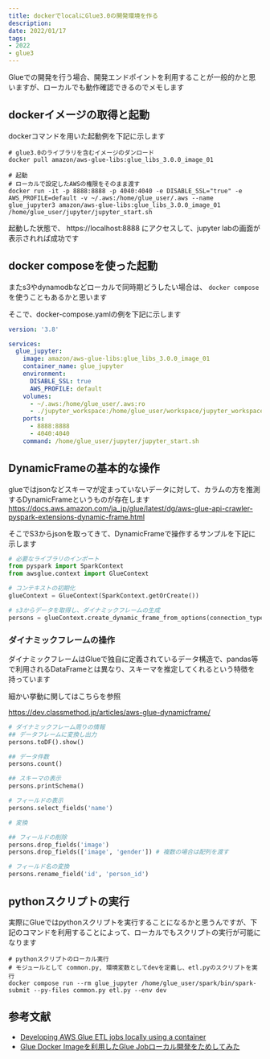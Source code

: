 ```yaml
---
title: dockerでlocalにGlue3.0の開発環境を作る
description:
date: 2022/01/17
tags:
- 2022
- glue3
---
```


Glueでの開発を行う場合、開発エンドポイントを利用することが一般的かと思いますが、ローカルでも動作確認できるのでメモします


## dockerイメージの取得と起動

dockerコマンドを用いた起動例を下記に示します

```shell
# glue3.0のライブラリを含むイメージのダンロード
docker pull amazon/aws-glue-libs:glue_libs_3.0.0_image_01

# 起動
# ローカルで設定したAWSの権限をそのまま渡す
docker run -it -p 8888:8888 -p 4040:4040 -e DISABLE_SSL="true" -e AWS_PROFILE=default -v ~/.aws:/home/glue_user/.aws --name glue_jupyter3 amazon/aws-glue-libs:glue_libs_3.0.0_image_01 /home/glue_user/jupyter/jupyter_start.sh
```

起動した状態で、 https://localhost:8888 にアクセスして、jupyter labの画面が表示されれば成功です

## docker composeを使った起動

またs3やdynamodbなどローカルで同時期どうしたい場合は、 `docker compose` を使うこともあるかと思います

そこで、docker-compose.yamlの例を下記に示します

```yaml
version: '3.8'

services:
  glue_jupyter:
    image: amazon/aws-glue-libs:glue_libs_3.0.0_image_01
    container_name: glue_jupyter
    environment:
      DISABLE_SSL: true
      AWS_PROFILE: default
    volumes:
      - ~/.aws:/home/glue_user/.aws:ro
      - ./jupyter_workspace:/home/glue_user/workspace/jupyter_workspace
    ports:
      - 8888:8888
      - 4040:4040
    command: /home/glue_user/jupyter/jupyter_start.sh
```


## DynamicFrameの基本的な操作

glueではjsonなどスキーマが定まっていないデータに対して、カラムの方を推測するDynamicFrameというものが存在します
https://docs.aws.amazon.com/ja_jp/glue/latest/dg/aws-glue-api-crawler-pyspark-extensions-dynamic-frame.html

そこでS3からjsonを取ってきて、DynamicFrameで操作するサンプルを下記に示します

```python
# 必要なライブラリのインポート
from pyspark import SparkContext
from awsglue.context import GlueContext

# コンテキストの初期化
glueContext = GlueContext(SparkContext.getOrCreate()) 

# s3からデータを取得し、ダイナミックフレームの生成
persons = glueContext.create_dynamic_frame_from_options(connection_type = "s3", connection_options = {"paths": ["s3://awsglue-datasets/examples/us-legislators/all/persons.json"]}, format = "json")
```

### ダイナミックフレームの操作

ダイナミックフレームはGlueで独自に定義されているデータ構造で、pandas等で利用されるDataFrameとは異なり、スキーマを推定してくれるという特徴を持っています

細かい挙動に関してはこちらを参照

https://dev.classmethod.jp/articles/aws-glue-dynamicframe/



```python
# ダイナミックフレーム周りの情報
## データフレームに変換し出力
persons.toDF().show()

## データ件数
persons.count()

## スキーマの表示
persons.printSchema()

# フィールドの表示
persons.select_fields('name')

# 変換

## フィールドの削除
persons.drop_fields('image')
persons.drop_fields(['image', 'gender']) # 複数の場合は配列を渡す

# フィールド名の変換
persons.rename_field('id', 'person_id')
```

## pythonスクリプトの実行

実際にGlueではpythonスクリプトを実行することになるかと思うんですが、下記のコマンドを利用することによって、ローカルでもスクリプトの実行が可能になります

```shell
# pythonスクリプトのローカル実行
# モジュールとして common.py, 環境変数としてdevを定義し、etl.pyのスクリプトを実行
docker compose run --rm glue_jupyter /home/glue_user/spark/bin/spark-submit --py-files common.py etl.py --env dev
```


## 参考文献
* [Developing AWS Glue ETL jobs locally using a container](https://aws.amazon.com/jp/blogs/big-data/developing-aws-glue-etl-jobs-locally-using-a-container/)
* [Glue Docker Imageを利用したGlue Jobローカル開発をためしてみた](https://dev.classmethod.jp/articles/2022-01-29-glue-local-dockerimage/)
